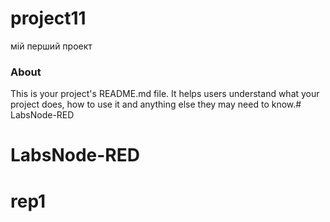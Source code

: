 project11
=========

мій перший проект

### About

This is your project's README.md file. It helps users understand what your
project does, how to use it and anything else they may need to know.# LabsNode-RED
# LabsNode-RED
# rep1
